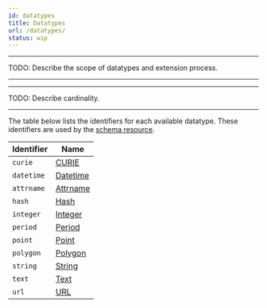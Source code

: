 ```yaml
---
id: datatypes
title: Datatypes
url: /datatypes/
status: wip
---
```


***
TODO: Describe the scope of datatypes and extension process.
***

***
TODO: Describe cardinality.
***

The table below lists the identifiers for each available datatype. These
identifiers are used by the [schema resource](/rest-api/schema/).

| Identifier | Name |
|-|-|
| `curie` | [CURIE](/datatypes/curie/) |
| `datetime` | [Datetime](/datatypes/datetime/) |
| `attrname` | [Attrname](/datatypes/attrname/) |
| `hash` | [Hash](/datatypes/hash/) |
| `integer` | [Integer](/datatypes/integer/) |
| `period` | [Period](/datatypes/period/) |
| `point` | [Point](/datatypes/point/) |
| `polygon` | [Polygon](/datatypes/polygon/) |
| `string` | [String](/datatypes/string/) |
| `text` | [Text](/datatypes/text/) |
| `url` | [URL](/datatypes/url/) |
